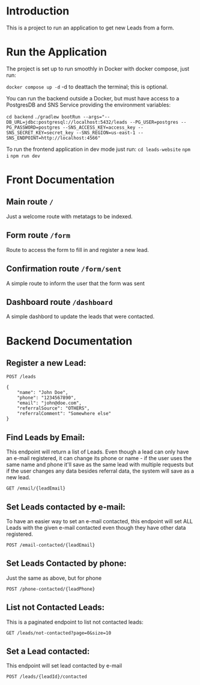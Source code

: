 # Introduction

This is a project to run an application to get new Leads from a form.

# Run the Application

The project is set up to run smoothly in Docker with docker compose, just run:

`docker compose up -d`
-d to deattach the terminal; this is optional.

You can run the backend outside a Docker, but must have access to a PostgresDB and SNS Service providing the environment variables:

`cd backend`
`./gradlew bootRun --args="--DB_URL=jdbc:postgresql://localhost:5432/leads --PG_USER=postgres --PG_PASSWORD=postgres --SNS_ACCESS_KEY=access_key --SNS_SECRET_KEY=secret_key --SNS_REGION=us-east-1 --SNS_ENDPOINT=http://localhost:4566"`

To run the frontend application in dev mode just run:
`cd leads-website`
`npm i`
`npm run dev`

# Front Documentation

## Main route `/`

Just a welcome route with metatags to be indexed.

## Form route `/form`

Route to access the form to fill in and register a new lead.

## Confirmation route `/form/sent`

A simple route to inform the user that the form was sent

## Dashboard route `/dashboard`

A simple dashbord to update the leads that were contacted.

# Backend Documentation

## Register a new Lead:

`POST /leads`

```
{
    "name": "John Doe",
    "phone": "1234567890",
    "email": "john@doe.com",
    "referralSource": "OTHERS",
    "referralComment": "Somewhere else"
}
```

## Find Leads by Email:

This endpoint will return a list of Leads.
Even though a lead can only have an e-mail registered, it can change its phone or name - if the user uses the same name and phone it'll save as the same lead with multiple requests but if the user changes any data besides referral data, the system will save as a new lead.

`GET /email/{leadEmail}`

## Set Leads contacted by e-mail:

To have an easier way to set an e-mail contacted, this endpoint will set ALL Leads with the given e-mail contacted even though they have other data registered.

`POST /email-contacted/{leadEmail}`

## Set Leads Contacted by phone:

Just the same as above, but for phone

`POST /phone-contacted/{leadPhone}`

## List not Contacted Leads:

This is a paginated endpoint to list not contacted leads:

`GET /leads/not-contacted?page=0&size=10`

## Set a Lead contacted:

This endpoint will set lead contacted by e-mail

`POST /leads/{leadId}/contacted`
